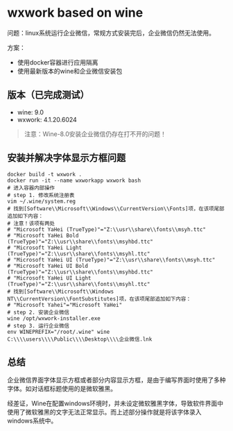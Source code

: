 # wxwork based on wine

问题：linux系统运行企业微信，常规方式安装完后，企业微信仍然无法使用。

方案：

- 使用docker容器进行应用隔离
- 使用最新版本的wine和企业微信安装包

## 版本（已完成测试）

- wine: 9.0
- wxwork: 4.1.20.6024

> 注意：Wine-8.0安装企业微信仍存在打不开的问题！

## 安装并解决字体显示方框问题

```shell
docker build -t wxwork .
docker run -it --name wxworkapp wxwork bash
# 进入容器内部操作
# step 1. 修改系统注册表
vim ~/.wine/system.reg
# 找到[Software\\Microsoft\\Windows\\CurrentVersion\\Fonts]项，在该项尾部追加如下内容：
# 注意！该项有两处
# "Microsoft YaHei (TrueType)"="Z:\\usr\\share\\fonts\\msyh.ttc"
# "Microsoft YaHei Bold (TrueType)"="Z:\\usr\\share\\fonts\\msyhbd.ttc"
# "Microsoft YaHei Light (TrueType)"="Z:\\usr\\share\\fonts\\msyhl.ttc"
# "Microsoft YaHei UI (TrueType)"="Z:\\usr\\share\\fonts\\msyh.ttc"
# "Microsoft YaHei UI Bold (TrueType)"="Z:\\usr\\share\\fonts\\msyhbd.ttc"
# "Microsoft YaHei UI Light (TrueType)"="Z:\\usr\\share\\fonts\\msyhl.ttc"
# 找到[Software\\Microsoft\\Windows NT\\CurrentVersion\\FontSubstitutes]项，在该项尾部追加如下内容：
# "Microsoft Yahei"="Microsoft YaHei"
# step 2. 安装企业微信
wine /opt/wxwork-installer.exe
# step 3. 运行企业微信
env WINEPREFIX="/root/.wine" wine C:\\\\users\\\\Public\\\\Desktop\\\\企业微信.lnk
```
## 总结

企业微信界面字体显示方框或者部分内容显示方框，是由于编写界面时使用了多种字体。如对话框标题使用的是微软雅黑。

经差证，Wine在配置windows环境时，并未设定微软雅黑字体，导致软件界面中使用了微软雅黑的文字无法正常显示。而上述部分操作就是将该字体录入windows系统中。

